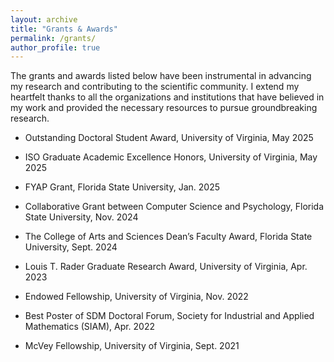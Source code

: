 ```yaml
---
layout: archive
title: "Grants & Awards"
permalink: /grants/
author_profile: true
---
```


The grants and awards listed below have been instrumental in advancing my research and contributing to the scientific community. I extend my heartfelt thanks to all the organizations and institutions that have believed in my work and provided the necessary resources to pursue groundbreaking research.

* Outstanding Doctoral Student Award, University of Virginia, May 2025

* ISO Graduate Academic Excellence Honors, University of Virginia, May 2025

* FYAP Grant, Florida State University, Jan. 2025

* Collaborative Grant between Computer Science and Psychology, Florida State University, Nov. 2024

* The College of Arts and Sciences Dean’s Faculty Award, Florida State University, Sept. 2024

* Louis T. Rader Graduate Research Award, University of Virginia, Apr. 2023

* Endowed Fellowship, University of Virginia, Nov. 2022

* Best Poster of SDM Doctoral Forum, Society for Industrial and Applied Mathematics (SIAM), Apr. 2022

* McVey Fellowship, University of Virginia, Sept. 2021
